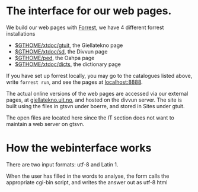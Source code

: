 The interface for our web pages.
================================

We build our web pages with [Forrest](http://forrest.apache.org), we
have 4 different forrest installations

-   [$GTHOME/xtdoc/gtuit](http://giellatekno.uit.no), the Giellatekno
    page
-   [$GTHOME/xtdoc/sd](http://divvun.no), the Divvun page
-   [$GTHOME/ped](http://oahpa.no), the Oahpa page
-   [$GTHOME/xtdoc/dicts](http://dicts.uit.no), the dictionary page

If you have set up forrest locally, you may go to the catalogues listed
above, write `forrest run`, and see the pages at
[localhost:8888](http://localhost:8888/).

The actual online versions of the web pages are accessed via our
external pages, at [giellatekno.uit.no](http://giellatekno.uit.no), and
hosted on the divvun server. The site is built using the files in gtsvn
under boerre, and stored in Sites under gtuit.

The open files are located here since the IT section does not want to
maintain a web server on gtsvn.

How the webinterface works
==========================

There are two input formats: utf-8 and Latin 1.

When the user has filled in the words to analyse, the form calls the
appropriate cgi-bin script, and writes the answer out as utf-8 html
